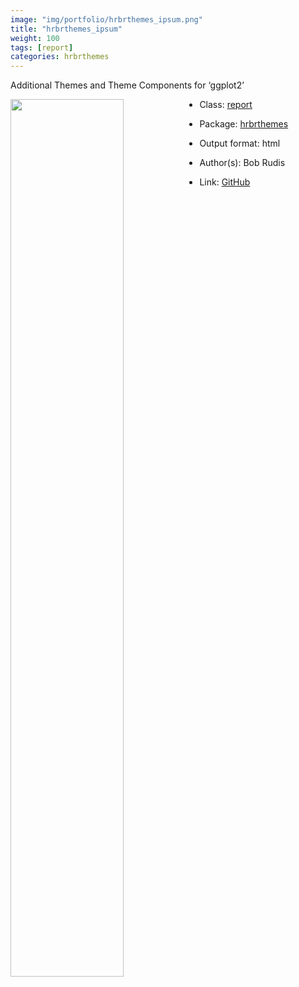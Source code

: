```yaml
---
image: "img/portfolio/hrbrthemes_ipsum.png"
title: "hrbrthemes_ipsum"
weight: 100
tags: [report]
categories: hrbrthemes
---
```


Additional Themes and Theme Components for ‘ggplot2’

<!--more-->

<a href="../../img/portfolio/hrbrthemes_ipsum.png"><img class = "jf-image-shadow" src="../../img/portfolio/hrbrthemes_ipsum.png" style="display: block; margin: auto;" width="60%"  align="left"></a>

- Class: [report](../../tags/report)
- Package: [hrbrthemes](hrbrthemes)
- Output format: html

- Author(s): Bob Rudis
- Link: [GitHub](https://github.com/hrbrmstr/hrbrthemes)


